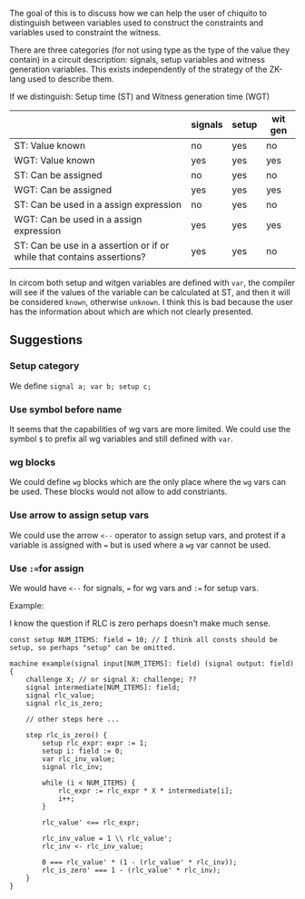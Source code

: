 The goal of this is to discuss how we can help the user of chiquito to distinguish between variables used to construct the constraints and variables used to constraint the witness.

There are three categories (for not using type as the type of the value they contain) in a circuit description: signals, setup variables and witness generation variables. This exists independently of the strategy of the ZK-lang used to describe them.

If we distinguish: Setup time (ST) and Witness generation time (WGT)

|  | signals | setup | wit gen |
| ---- | ---- | ---- | ---- |
| ST: Value known | no | yes | no |
| WGT: Value known | yes | yes | yes |
| ST: Can be assigned | no | yes | no |
| WGT: Can be assigned | yes | yes | yes |
| ST: Can be used in a assign expression | no | yes | no |
| WGT: Can be used in a assign expression | yes | yes | yes |
| ST: Can be use in a assertion or if or while that contains assertions? | yes | yes | no |
|  |  |  |  |
In circom both setup and witgen variables are defined with `var`,  the compiler will see if the values of the variable can be calculated at ST, and then it will be considered `known`, otherwise `unknown`. I think this is bad because the user has the information about which are which not clearly presented.

## Suggestions

### Setup category

We define `signal a; var b; setup c;`

### Use symbol before name

It seems that the capabilities of wg vars are more limited. We could use the symbol `$` to prefix all wg variables and still defined with `var`.

### wg blocks

We could define `wg` blocks which are the only place where the `wg` vars can be used. These blocks would not allow to add constriants.

### Use arrow to assign setup vars

We could use the arrow `<--` operator to assign setup vars, and protest if a variable is assigned with `=` but is used where a `wg` var cannot be used.

### Use `:=`for assign

We would have `<--` for signals, `=` for wg vars and `:=` for setup vars.

Example:

I know the question if RLC is zero perhaps doesn't make much sense.

```
const setup NUM_ITEMS: field = 10; // I think all consts should be setup, so perhaps "setup" can be omitted.

machine example(signal input[NUM_ITEMS]: field) (signal output: field) {
	challenge X; // or signal X: challenge; ??
	signal intermediate[NUM_ITEMS]: field;
	signal rlc_value;
	signal rlc_is_zero;

	// other steps here ...

	step rlc_is_zero() {
		setup rlc_expr: expr := 1;
		setup i: field := 0;
		var rlc_inv_value;
		signal rlc_inv;

		while (i < NUM_ITEMS) {
			rlc_expr := rlc_expr * X * intermediate[i];
			i++;
		}

		rlc_value' <== rlc_expr;

		rlc_inv_value = 1 \\ rlc_value';
		rlc_inv <- rlc_inv_value;
		
		0 === rlc_value' * (1 - (rlc_value' * rlc_inv));
		rlc_is_zero' === 1 - (rlc_value' * rlc_inv);
	}
}
```
